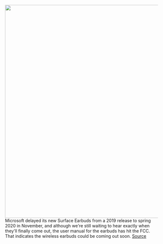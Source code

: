 <img src='https://cdn.vox-cdn.com/thumbor/niumNeGPflVhfbXmctRYr9cYcZ0=/0x0:2500x1618/1200x800/filters:focal(1050x609:1450x1009)/cdn.vox-cdn.com/uploads/chorus_image/image/66735280/dcseifert_microsoft_surface_earbuds_6.0.jpg' width='700px' /><br/>
Microsoft delayed its new Surface Earbuds from a 2019 release to spring 2020 in November, and although we're still waiting to hear exactly when they'll finally come out, the user manual for the earbuds has hit the FCC. That indicates the wireless earbuds could be coming out soon.
<a href='https://www.theverge.com/2020/4/30/21242957/microsoft-surface-earbuds-user-manual-fcc-wireless-headphones'> Source <a/>